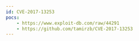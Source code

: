 ```yaml
---
id: CVE-2017-13253
pocs: 
    - https://www.exploit-db.com/raw/44291
    - https://github.com/tamirzb/CVE-2017-13253
---
```

